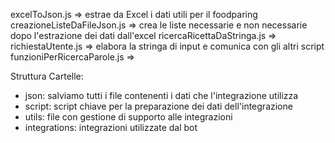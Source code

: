 excelToJson.js => estrae da Excel i dati utili per il foodparing
creazioneListeDaFileJson.js => crea le liste necessarie e non necessarie dopo l'estrazione dei dati dall'excel
ricercaRicettaDaStringa.js =>
richiestaUtente.js => elabora la stringa di input e comunica con gli altri script 
funzioniPerRicercaParole.js =>


Struttura
Cartelle:
- json: salviamo tutti i file contenenti i dati che l'integrazione utilizza
- script: script chiave per la preparazione dei dati dell'integrazione
- utils: file con gestione di supporto alle integrazioni
- integrations: integrazioni utilizzate dal bot
